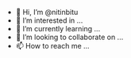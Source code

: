 - 👋 Hi, I’m @nitinbitu
- 👀 I’m interested in ...
- 🌱 I’m currently learning ...
- 💞️ I’m looking to collaborate on ...
- 📫 How to reach me ...

<!---
nitinbitu/nitinbitu is a ✨ special ✨ repository because its `README.md` (this file) appears on your GitHub profile.
You can click the Preview link to take a look at your changes.
--->
